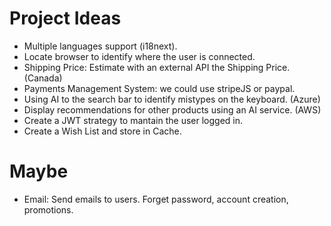 # Project Ideas

- Multiple languages support (i18next).
- Locate browser to identify where the user is connected.
- Shipping Price: Estimate with an external API the Shipping Price. (Canada)
- Payments Management System: we could use stripeJS or paypal.
- Using AI to the search bar to identify mistypes on the keyboard. (Azure)
- Display recommendations for other products using an AI service. (AWS)
- Create a JWT strategy to mantain the user logged in.
- Create a Wish List and store in Cache.

# Maybe

- Email: Send emails to users. Forget password, account creation, promotions.
